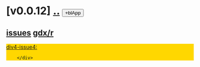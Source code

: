 ﻿# [v0.0.12] [..](..) <button id="id_btn_4_blApp">+blApp</button>
## [issues](issues) [gdx/r](gdx/r)

<div id="id_div_4_issue4" style="background:gold">
			<a href="https://github.com/jeremyjia/Games/issues/4" target="_blank">
				div4-issue4:
			</a>
		
		</div>

<script src="https://littleflute.github.io/JavaScript/w3.js"></script>
<script src="https://littleflute.github.io/JavaScript/blclass.js"></script>
<script src="https://littleflute.github.io/JavaScript/blApp.js"></script>
 
<script>
	bl$("id_btn_4_blApp").click();
	bl$("id_btn_4_blApp").click();
//*
	function _loadIssue (o) {     eval(o.body);   }
  	var url = "https://api.github.com/repos/jeremyjia/Games/issues/4";
  	w3.getHttpObject(url, _loadIssue ); 
//*/

</script>
